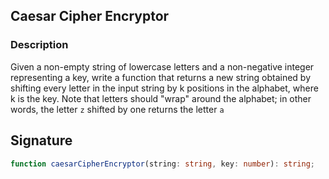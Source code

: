 ## Caesar Cipher Encryptor

### Description

Given a non-empty string of lowercase letters and a non-negative integer representing a key, write a function that returns a new string obtained by shifting every letter in the input string by k positions in the alphabet, where k is the key.
Note that letters should "wrap" around the alphabet; in other words, the letter `z` shifted by one returns the letter `a`

## Signature

```typescript
function caesarCipherEncryptor(string: string, key: number): string;
```

